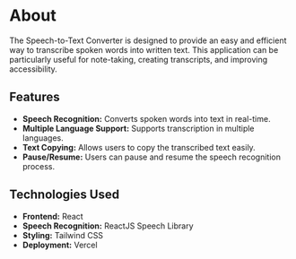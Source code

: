 <h1>About</h1>
<p>The Speech-to-Text Converter is designed to provide an easy and efficient way to transcribe spoken words into written text. This application can be particularly useful for note-taking, creating transcripts, and improving accessibility.</p>

<h2>Features</h2>
<ul>
    <li><strong>Speech Recognition:</strong> Converts spoken words into text in real-time.</li>
    <li><strong>Multiple Language Support:</strong> Supports transcription in multiple languages.</li>
    <li><strong>Text Copying:</strong> Allows users to copy the transcribed text easily.</li>
    <li><strong>Pause/Resume:</strong> Users can pause and resume the speech recognition process.</li>
</ul>

<h2>Technologies Used</h2>
<ul>
    <li><strong>Frontend:</strong> React</li>
    <li><strong>Speech Recognition:</strong> ReactJS Speech Library</li>
    <li><strong>Styling:</strong> Tailwind CSS</li>
    <li><strong>Deployment:</strong> Vercel</li>
</ul>
